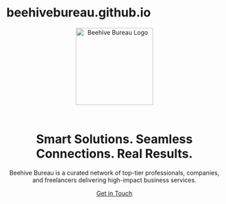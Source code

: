 # beehivebureau.github.io
<header>
  <div class="container">
    <img src="BB Logo (1).png" alt="Beehive Bureau Logo" style="width: 180px; margin-bottom: 1.5rem;" />
    <h1>Smart Solutions. Seamless Connections. Real Results.</h1>
    <p>Beehive Bureau is a curated network of top-tier professionals, companies, and freelancers delivering high-impact business services.</p>
    <p><a href="mailto:your-email@example.com">Get in Touch</a></p>
  </div>
</header>
